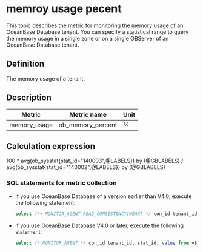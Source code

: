# memroy usage pecent

This topic describes the metric for monitoring the memory usage of an OceanBase Database tenant. You can specify a statistical range to query the memory usage in a single zone or on a single OBServer of an OceanBase Database tenant.

## Definition

The memory usage of a tenant.

## Description

| Metric | Metric name | Unit |
|----------------|----------------------|--------|
| memory_usage | ob_memory_percent | % |

## Calculation expression

100 * avg(ob_sysstat{stat_id="140003",@LABELS}) by (@GBLABELS) / avg(ob_sysstat{stat_id="140002",@LABELS}) by (@GBLABELS)

### SQL statements for metric collection

* If you use OceanBase Database of a version earlier than V4.0, execute the following statement:

  ```sql
  select /*+ MONITOR_AGENT READ_CONSISTENCY(WEAK) */ con_id tenant_id, stat_id, value from v$sysstat where stat_id IN (140003,140002) and (con_id > 1000 or con_id = 1) and class < 1000
  ```

* If you use OceanBase Database V4.0 or later, execute the following statement:

  ```sql
  select /* MONITOR_AGENT */ con_id tenant_id, stat_id, value from v$sysstat where stat_id IN (140003,140002) and (con_id > 1000 or con_id = 1) and class < 1000
  ```

